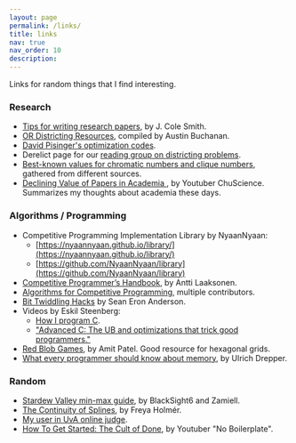 ```yaml
---
layout: page
permalink: /links/
title: links
nav: true
nav_order: 10
description: 
---
```


Links for random things that I find interesting.

### Research

* [Tips for writing research papers](https://jcsmith.people.clemson.edu/tips/Tips_Home.html), by J. Cole Smith.
* [OR Districting Resources](https://austinlbuchanan.github.io/OR-redistricting-resources/), compiled by Austin Buchanan.
* [David Pisinger's optimization codes](http://hjemmesider.diku.dk/~pisinger/codes.html).
* Derelict page for our [reading group on districting problems](/districting_reading_group/).
* [Best-known values for chromatic numbers and clique numbers](/assets/bkvcolor.pdf), gathered from different sources.
* [Declining Value of Papers in Academia ](https://www.youtube.com/watch?v=sQhAbwW9-7Q), by Youtuber ChuScience. Summarizes my thoughts about academia these days.
<!-- * [Constraints mailing list](https://groups.google.com/g/constraints). -->
<!-- * [Opt-Net mailing list](https://listserv.zib.de/mailman/listinfo/opt-net). -->

### Algorithms / Programming

* Competitive Programming Implementation Library by NyaanNyaan:
    - [https://nyaannyaan.github.io/library/](https://nyaannyaan.github.io/library/)
    - [https://github.com/NyaanNyaan/library](https://github.com/NyaanNyaan/library)
* [Competitive Programmer’s Handbook](https://github.com/pllk/cphb), by Antti Laaksonen.
* [Algorithms for Competitive Programming](https://cp-algorithms.com/index.html), multiple contributors.
* [Bit Twiddling Hacks](http://graphics.stanford.edu/~seander/bithacks.html) by Sean Eron Anderson.
* Videos by Eskil Steenberg:
  * [How I program C](https://youtu.be/443UNeGrFoM?si=qx8gF1QYqk_dJA23).
  * ["Advanced C: The UB and optimizations that trick good programmers."](https://youtu.be/w3_e9vZj7D8?si=8mLTiIY4Dqj6f8-7)
* [Red Blob Games](https://www.redblobgames.com/), by Amit Patel. Good resource for hexagonal grids.
* [What every programmer should know about memory](https://people.freebsd.org/~lstewart/articles/cpumemory.pdf), by Ulrich Drepper.
 
### Random

* [Stardew Valley min-max guide](https://github.com/Zamiell/stardew-valley/blob/main/Min-Max_Guide.md), by  BlackSight6 and Zamiell. 
* [The Continuity of Splines](https://youtu.be/jvPPXbo87ds?feature=shared), by Freya Holmér.
* [My user in UvA online judge](https://uhunt.onlinejudge.org/id/159438).
* [How To Get Started: The Cult of Done](https://youtu.be/bJQj1uKtnus?si=kd-J-L0sKdw8fVyi), by Youtuber "No Boilerplate".